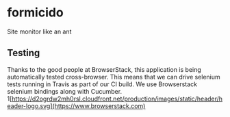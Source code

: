 # formicido
Site monitor like an ant

## Testing
Thanks to the good people at BrowserStack, this application is being automatically tested cross-browser. This means that we can drive selenium tests running in Travis as part of our CI build. We use Browserstack selenium bindings along with Cucumber.
1[https://d2ogrdw2mh0rsl.cloudfront.net/production/images/static/header/header-logo.svg](https://www.browserstack.com)
